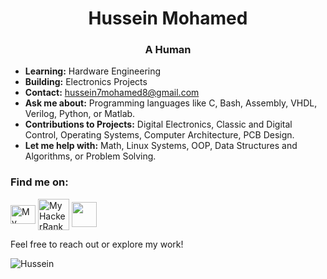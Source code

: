<h1 align="center">Hussein Mohamed</h1>
<h3 align="center">A Human</h3>

- **Learning:** Hardware Engineering
- **Building:** Electronics Projects
- **Contact:** hussein7mohamed8@gmail.com
- **Ask me about:** Programming languages like C, Bash, Assembly, VHDL, Verilog, Python, or Matlab.
- **Contributions to Projects:** Digital Electronics, Classic and Digital Control, Operating Systems, Computer Architecture, PCB Design.
- **Let me help with:** Math, Linux Systems, OOP, Data Structures and Algorithms, or Problem Solving.

<h3 align="left">Find me on:</h3>
<p align="left">
<a href="https://www.youtube.com/@hussein7m" target="blank"><img align="center" src="https://upload.wikimedia.org/wikipedia/commons/e/ef/Youtube_logo.png" alt="My YouTube channel" height="30" width="40" /></a>
<a href="https://www.hackerrank.com/profile/hussein7mohamed8" target="blank"><img align="center" src="https://upload.wikimedia.org/wikipedia/commons/6/65/HackerRank_logo.png" alt="My HackerRank account" height="50" width="50" /></a>
<a href="https://www.linkedin.com/in/hussein-mohamed7/" target="blank"><img align="center" src="https://upload.wikimedia.org/wikipedia/commons/c/ca/LinkedIn_logo_initials.png" height="40" width="40" /></a>
</p>

Feel free to reach out or explore my work!

<p align="left"> <img src="https://komarev.com/ghpvc/?username=husseinMohamed7&label=Visitors&color=0e75b6&style=flat" alt="Hussein" /> </p>
